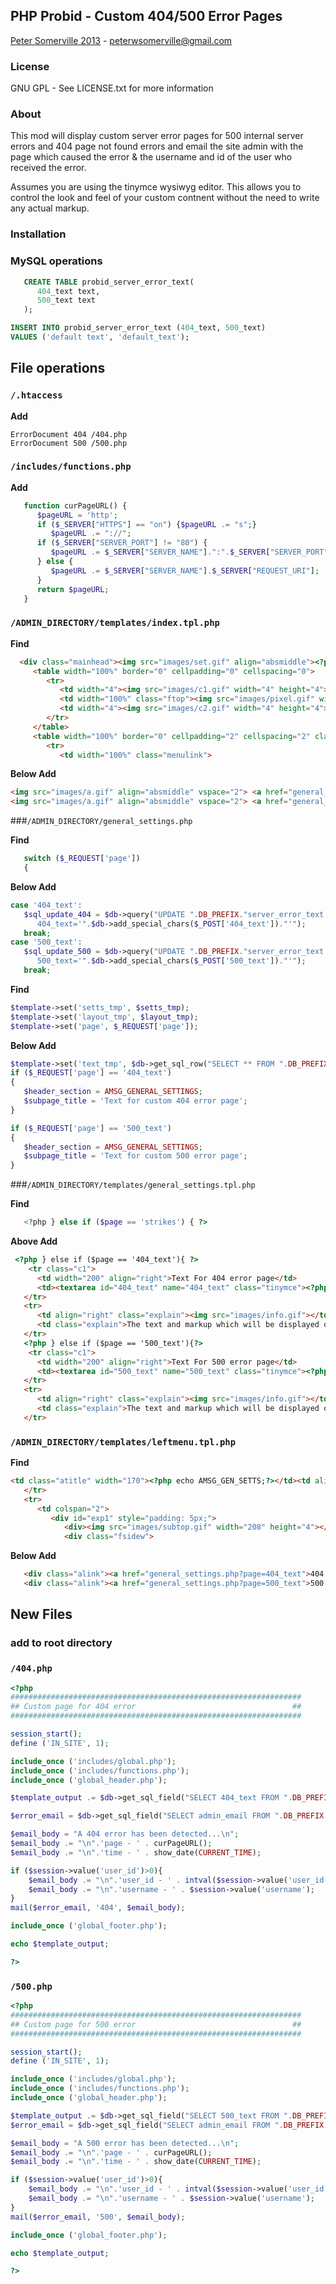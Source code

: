 ## PHP Probid - Custom 404/500 Error Pages
[Peter Somerville 2013](http://www.pedros-stuffs.com) - peterwsomerville@gmail.com

### License
GNU GPL - See LICENSE.txt for more information


### About
This mod will display custom server error pages for 500 internal server errors and 404 page not found errors
and email the site admin with the page which caused the error & the username and id of the user who received the error.

Assumes you are using the tinymce wysiwyg editor. This allows you to control the look and feel of your
custom contnent without the need to write any actual markup.


### Installation

### MySQL operations

```sql
   CREATE TABLE probid_server_error_text(
      404_text text,
      500_text text
   );
```


```sql
INSERT INTO probid_server_error_text (404_text, 500_text)
VALUES ('default text', 'default_text');
```


## File operations

### `/.htaccess`

**Add**

```
ErrorDocument 404 /404.php
ErrorDocument 500 /500.php
```


### `/includes/functions.php`

**Add**

```php
   function curPageURL() {
      $pageURL = 'http';
      if ($_SERVER["HTTPS"] == "on") {$pageURL .= "s";}
         $pageURL .= "://";
      if ($_SERVER["SERVER_PORT"] != "80") {
         $pageURL .= $_SERVER["SERVER_NAME"].":".$_SERVER["SERVER_PORT"].$_SERVER["REQUEST_URI"];
      } else {
         $pageURL .= $_SERVER["SERVER_NAME"].$_SERVER["REQUEST_URI"];
      }
      return $pageURL;
   }
```


### `/ADMIN_DIRECTORY/templates/index.tpl.php`

**Find**

 ```html
   <div class="mainhead"><img src="images/set.gif" align="absmiddle"><?php echo AMSG_GENERAL_SETTINGS;?></div>
      <table width="100%" border="0" cellpadding="0" cellspacing="0">
         <tr>
            <td width="4"><img src="images/c1.gif" width="4" height="4"></td>
            <td width="100%" class="ftop"><img src="images/pixel.gif" width="1" height="1"></td>
            <td width="4"><img src="images/c2.gif" width="4" height="4"></td>
         </tr>
      </table>
      <table width="100%" border="0" cellpadding="2" cellspacing="2" class="fside">
         <tr>
            <td width="100%" class="menulink">
```

**Below Add**

```html
<img src="images/a.gif" align="absmiddle" vspace="2"> <a href="general_settings.php?page=404_text">404 page text</a><br>
<img src="images/a.gif" align="absmiddle" vspace="2"> <a href="general_settings.php?page=500_text">500 page text</a><br>
```



###`/ADMIN_DIRECTORY/general_settings.php`

**Find**

```php
   switch ($_REQUEST['page'])
   {
```

**Below Add**

   ```php
   case '404_text':
      $sql_update_404 = $db->query("UPDATE ".DB_PREFIX."server_error_text SET
         404_text='".$db->add_special_chars($_POST['404_text'])."'");
      break;
   case '500_text':
      $sql_update_500 = $db->query("UPDATE ".DB_PREFIX."server_error_text SET
         500_text='".$db->add_special_chars($_POST['500_text'])."'");
      break;
```


**Find**

   ```php
   $template->set('setts_tmp', $setts_tmp);
   $template->set('layout_tmp', $layout_tmp);
   $template->set('page', $_REQUEST['page']);
   ```


**Below Add**

   
   ```php
   $template->set('text_tmp', $db->get_sql_row("SELECT ** FROM ".DB_PREFIX."server_error_text"));
   if ($_REQUEST['page'] == '404_text')
   {
      $header_section = AMSG_GENERAL_SETTINGS;
      $subpage_title = 'Text for custom 404 error page';
   }

   if ($_REQUEST['page'] == '500_text')
   {
      $header_section = AMSG_GENERAL_SETTINGS;
      $subpage_title = 'Text for custom 500 error page';
   }
   ```


###`/ADMIN_DIRECTORY/templates/general_settings.tpl.php`

**Find**

   ```php
      <?php } else if ($page == 'strikes') { ?>
   ```

**Above Add**

   ```html
    <?php } else if ($page == '404_text'){ ?>
       <tr class="c1">
         <td width="200" align="right">Text For 404 error page</td>
         <td><textarea id="404_text" name="404_text" class="tinymce"><?php echo $text_tmp['404_text'];?></textarea></td>
      </tr>
      <tr>
         <td align="right" class="explain"><img src="images/info.gif"></td>
         <td class="explain">The text and markup which will be displayed on a 404 not found error</td>
      </tr>
      <?php } else if ($page == '500_text'){?>
       <tr class="c1">
         <td width="200" align="right">Text For 500 error page</td>
         <td><textarea id="500_text" name="500_text" class="tinymce"><?php echo $text_tmp['500_text'];?></textarea></td>
      </tr>
      <tr>
         <td align="right" class="explain"><img src="images/info.gif"></td>
         <td class="explain">The text and markup which will be displayed on a 500 server error</td>
      </tr>
   ```

### `/ADMIN_DIRECTORY/templates/leftmenu.tpl.php`

**Find**

```html
<td class="atitle" width="170"><?php echo AMSG_GEN_SETTS;?></td><td align="center" class="sh" width="50"><a title="show/hide" class="hidelayer" id="exp1_link" href="javascript: void(0);" onclick="toggle(this, 'exp1')">hide</a></td>
   </tr>
   <tr>
      <td colspan="2">
         <div id="exp1" style="padding: 5px;">
            <div><img src="images/subtop.gif" width="208" height="4"></div>
            <div class="fsidew">
```

**Below Add**

```html
   <div class="alink"><a href="general_settings.php?page=404_text">404 page text</a></div>
   <div class="alink"><a href="general_settings.php?page=500_text">500 page text</a></div>
```


## New Files

### add to root directory

### `/404.php`

```php
<?php
#################################################################
## Custom page for 404 error                                   ##
#################################################################

session_start();
define ('IN_SITE', 1);

include_once ('includes/global.php');
include_once ('includes/functions.php');
include_once ('global_header.php');

$template_output .= $db->get_sql_field("SELECT 404_text FROM ".DB_PREFIX."server_error_text", "404_text");

$error_email = $db->get_sql_field("SELECT admin_email FROM ".DB_PREFIX."gen_setts", 'admin_email');

$email_body = "A 404 error has been detected...\n";
$email_body .= "\n".'page - ' . curPageURL();
$email_body .= "\n".'time - ' . show_date(CURRENT_TIME);

if ($session->value('user_id')>0){
    $email_body .= "\n".'user_id - ' . intval($session->value('user_id'));
    $email_body .= "\n".'username - ' . $session->value('username');
}
mail($error_email, '404', $email_body);

include_once ('global_footer.php');

echo $template_output;

?>
```

### `/500.php`

```php
<?php
#################################################################
## Custom page for 500 error                                   ##
#################################################################

session_start();
define ('IN_SITE', 1);

include_once ('includes/global.php');
include_once ('includes/functions.php');
include_once ('global_header.php');

$template_output .= $db->get_sql_field("SELECT 500_text FROM ".DB_PREFIX."server_error_text", "500_text");
$error_email = $db->get_sql_field("SELECT admin_email FROM ".DB_PREFIX."gen_setts", 'admin_email');

$email_body = "A 500 error has been detected...\n";
$email_body .= "\n".'page - ' . curPageURL();
$email_body .= "\n".'time - ' . show_date(CURRENT_TIME);

if ($session->value('user_id')>0){
    $email_body .= "\n".'user_id - ' . intval($session->value('user_id'));
    $email_body .= "\n".'username - ' . $session->value('username');
}
mail($error_email, '500', $email_body);

include_once ('global_footer.php');

echo $template_output;

?>
```
